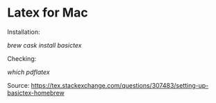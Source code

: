 # Latex for Mac

Installation:

*brew cask install basictex*

Checking:

*which pdflatex*

Source: https://tex.stackexchange.com/questions/307483/setting-up-basictex-homebrew

